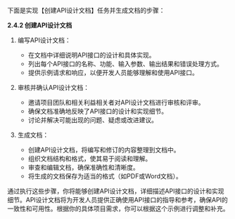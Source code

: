 下面是实现【创建API设计文档】任务并生成文档的步骤：

**2.4.2 创建API设计文档**

1. 编写API设计文档：

   - 在文档中详细说明API接口的设计和具体实现。
   - 列出每个API接口的名称、功能、输入参数、输出结果和错误处理方式。
   - 提供示例请求和响应，以便开发人员能够理解和使用API接口。

2. 审核并确认API设计文档：

   - 邀请项目团队和相关利益相关者对API设计文档进行审核和评审。
   - 确保文档准确地反映了API接口的设计和实现细节。
   - 讨论并解决可能出现的问题、疑虑或改进建议。

3. 生成文档：

   - 创建API设计文档，将编写和修订的内容整理到文档中。
   - 组织文档结构和格式，使其易于阅读和理解。
   - 审查和编辑文档，确保准确性和清晰度。
   - 将生成的文档保存为适当的格式（如PDF或Word文档）。

通过执行这些步骤，你将能够创建API设计文档，详细描述API接口的设计和实现细节。API设计文档将为开发人员提供正确使用API接口的指导和参考，确保API的一致性和可用性。根据你的具体项目需求，你可以根据这个示例进行调整和补充。
